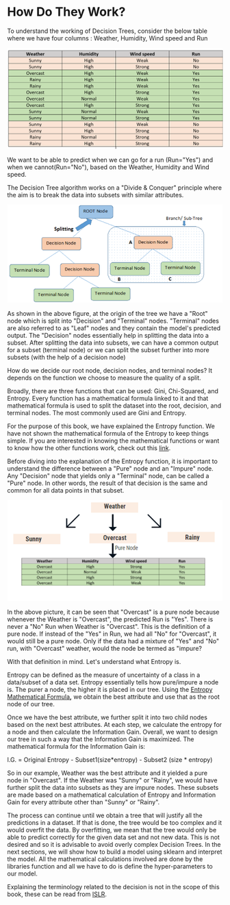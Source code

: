 # How Do They Work?

To understand the working of Decision Trees, consider the below table where we have four columns : Weather, Humidity, Wind speed and Run

![](../../.gitbook/assets/image%20%2817%29.png)

We want to be able to predict when we can go for a run \(Run="Yes"\) and when we cannot\(Run="No"\), based on the Weather, Humidity and Wind speed. 

The Decision Tree algorithm works on a "Divide & Conquer" principle where the aim is to break the data into subsets with similar attributes. 

![](../../.gitbook/assets/image%20%2818%29.png)

As shown in the above figure, at the origin of the tree we have a "Root" node which is split into "Decision" and "Terminal" nodes. "Terminal" nodes are also referred to as "Leaf" nodes and they contain the model's predicted output. The "Decision" nodes essentially help in splitting the data into a subset. After splitting the data into subsets, we can have a common output for a subset \(terminal node\) or we can split the subset further into more subsets \(with the help of a decision node\)

How do we decide our root node, decision nodes, and terminal nodes? It depends on the function we choose to measure the quality of a split. 

Broadly, there are three functions that can be used: Gini, Chi-Squared, and Entropy. Every function has a mathematical formula linked to it and that mathematical formula is used to split the dataset into the root, decision, and terminal nodes. The most commonly used are Gini and Entropy. 

For the purpose of this book, we have explained the Entropy function. We have not shown the mathematical formula of the Entropy to keep things simple. If you are interested in knowing the mathematical functions or want to know how the other functions work, check out this [link](http://faculty.marshall.usc.edu/gareth-james/ISL/ISLR%20Seventh%20Printing.pdf).

Before diving into the explanation of the Entropy function, it is important to understand the difference between a "Pure" node and an "Impure" node. Any "Decision" node that yields only a "Terminal" node, can be called a "Pure" node. In other words, the result of that decision is the same and common for all data points in that subset. 

![](../../.gitbook/assets/image%20%2892%29.png)

In the above picture, it can be seen that "Overcast" is a pure node because whenever the Weather is "Overcast", the predicted Run is "Yes". There is never a "No" Run when Weather is "Overcast". This is the definition of a pure node. If instead of the "Yes" in Run, we had all "No" for "Overcast", it would still be a pure node. Only if the data had a mixture of "Yes" and "No" run, with "Overcast" weather, would the node be termed as "impure?

With that definition in mind. Let's understand what Entropy is. 

Entropy can be defined as the measure of uncertainty of a class in a data/subset of a data set. Entropy essentially tells how pure/impure a node is. The purer a node, the higher it is placed in our tree. Using the [Entropy Mathematical Formula](https://www.kdnuggets.com/2020/01/decision-tree-algorithm-explained.html)**,**  we obtain the best attribute and use that as the root node of our tree.

Once we have the best attribute, we further split it into two child nodes based on the next best attributes. At each step, we calculate the entropy for a node and then calculate the Information Gain. Overall, we want to design our tree in such a way that the Information Gain is maximized. The mathematical formula for the Information Gain is:

I.G. = Original Entropy - Subset1\(size\*entropy\) - Subset2 \(size \* entropy\)

So in our example, Weather was the best attribute and it yielded a pure node in "Overcast". If the Weather was "Sunny" or "Rainy", we would have further split the data into subsets as they are impure nodes. These subsets are made based on a mathematical calculation of Entropy and Information Gain for every attribute other than "Sunny" or "Rainy".

The process can continue until we obtain a tree that will justify all the predictions in a dataset. If that is done, the tree would be too complex and it would overfit the data. By overfitting, we mean that the tree would only be able to predict correctly for the given data set and not new data. This is not desired and so it is advisable to avoid overly complex Decision Trees. In the next sections, we will show how to build a model using sklearn and interpret the model. All the mathematical calculations involved are done by the libraries function and all we have to do is define the hyper-parameters to our model. 

Explaining the terminology related to the decision is not in the scope of this book, these can be read from [ISLR](http://faculty.marshall.usc.edu/gareth-james/ISL/).

